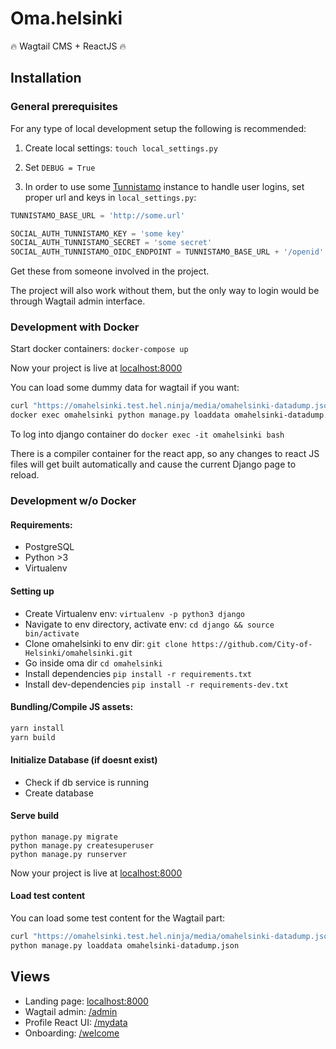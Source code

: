# Oma.helsinki

:fire: Wagtail CMS + ReactJS :fire:

## Installation

### General prerequisites

For any type of local development setup the following is recommended:

1. Create local settings: `touch local_settings.py`
 
2. Set `DEBUG = True`

3. In order to use some [Tunnistamo](https://github.com/City-of-Helsinki/tunnistamo)
instance to handle user logins, set proper url and keys in `local_settings.py`:

```python
TUNNISTAMO_BASE_URL = 'http://some.url'

SOCIAL_AUTH_TUNNISTAMO_KEY = 'some key'
SOCIAL_AUTH_TUNNISTAMO_SECRET = 'some secret'
SOCIAL_AUTH_TUNNISTAMO_OIDC_ENDPOINT = TUNNISTAMO_BASE_URL + '/openid'
```

Get these from someone involved in the project.

The project will also work without them, but the only way to login
would be through Wagtail admin interface.

### Development with Docker

Start docker containers: `docker-compose up`

Now your project is live at [localhost:8000](http://localhost:8000)

You can load some dummy data for wagtail if you want:

```bash
curl "https://omahelsinki.test.hel.ninja/media/omahelsinki-datadump.json" > omahelsinki-datadump.json
docker exec omahelsinki python manage.py loaddata omahelsinki-datadump.json
```


To log into django container do `docker exec -it omahelsinki bash`

There is a compiler container for the react app, so any changes to
react JS files will get built automatically and cause the current Django
page to reload.

### Development w/o Docker

#### Requirements:
- PostgreSQL
- Python >3
- Virtualenv

#### Setting up
 
- Create Virtualenv env: `virtualenv -p python3 django`
- Navigate to env directory, activate env: `cd django && source bin/activate`
- Clone omahelsinki to env dir: `git clone https://github.com/City-of-Helsinki/omahelsinki.git`
- Go inside oma dir `cd omahelsinki`
- Install dependencies `pip install -r requirements.txt`
- Install dev-dependencies `pip install -r requirements-dev.txt`

#### Bundling/Compile JS assets:

```bash
yarn install
yarn build
```

#### Initialize Database (if doesnt exist)

- Check if db service is running
- Create database 

#### Serve build

```
python manage.py migrate
python manage.py createsuperuser
python manage.py runserver
```

Now your project is live at [localhost:8000](http://localhost:8000)

#### Load test content

You can load some test content for the Wagtail part:

```bash
curl "https://omahelsinki.test.hel.ninja/media/omahelsinki-datadump.json" > omahelsinki-datadump.json
python manage.py loaddata omahelsinki-datadump.json
```

## Views
- Landing page: [localhost:8000](http://localhost:8000)
- Wagtail admin: [/admin](http://localhost:8000/admin)
- Profile React UI: [/mydata](http://localhost:8000/mydata)
- Onboarding: [/welcome](http://localhost:8000/welcome)
